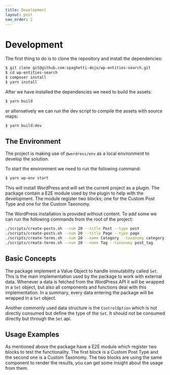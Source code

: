 ```yaml
---
title: Development
layout: post
nav_order: 2
---
```


# Development

The first thing to do is to clone the repository and install the dependencies:

```bash
$ git clone git@github.com:spaghetti-dojo/wp-entities-search.git
$ cd wp-entities-search
$ composer install
$ yarn install
```

After we have installed the dependencies we need to build the assets:

```bash
$ yarn build
```

or alternatively we can run the dev script to compile the assets with source maps:

```bash
$ yarn build:dev
```

## The Environment

The project is making use of `@wordress/env` as a local environment to develop the solution.

To start the environment we need to run the following command:

```bash
$ yarn wp-env start
```

This will install WordPress and will set the current project as a plugin. The package contain a E2E module used by the plugin to help with the development. The module register two blocks; one for the Custom Post Type and one for the Custom Taxonomy.

The WordPress installation is provided without content. To add some we can run the following commands from the root of the project:

```bash
./scripts/create-posts.sh --num 20 --title Post --type post
./scripts/create-posts.sh --num 20 --title Page --type page
./scripts/create-terms.sh --num 20 --name Category --taxonomy category
./scripts/create-terms.sh --num 20 --name Tag --taxonomy post_tag
```

## Basic Concepts

The package implement a Value Object to handle immutability called `Set`. This is the main implementation used by the package to work with external data. Whenever a data is fetched from the WordPress API it will be wrapped in a `Set` object, but also all components and functions deal with this implementation. In a summary, every data entering the package will be wrapped in a `Set` object.

Another commonly used data structure is the `ControlOption` which is not directly consumed but define the type of the `Set`. It should not be consumed directly but through the `Set` api.

## Usage Examples

As mentioned above the package have a E2E module which register two blocks to test the functionality. The first block is a Custom Post Type and the second one is a Custom Taxonomy. The two blocks are using the same component to render the results, you can get some insight about the usage from them.
